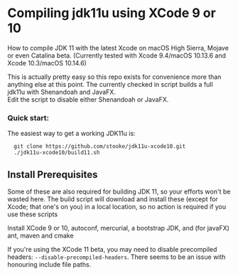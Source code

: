 # Compiling jdk11u using XCode 9 or 10 

How to compile JDK 11 with the latest Xcode on macOS High Sierra, Mojave or even Catalina beta.
(Currently tested with Xcode 9.4/macOS 10.13.6 and Xcode 10.3/macOS 10.14.6)

This is actually pretty easy so this repo exists for convenience more than anything else at this point.
The currently checked in script builds a full jdk11u with Shenandoah and JavaFX.  
Edit the script to disable either Shenandoah or JavaFX.

### Quick start:

The easiest way to get a working JDK11u is:

```
  git clone https://github.com/stooke/jdk11u-xcode10.git
  ./jdk11u-xcode10/build11.sh
```

## Install Prerequisites

Some of these are also required for building JDK 11, so your efforts won't be wasted here.  The build script will download and install these (except for Xcode; that one's on you) in a local location, so no action is required if you use these scripts

Install XCode 9 or 10, autoconf, mercurial, a bootstrap JDK, and (for javaFX) ant, maven and cmake

If you're using the XCode 11 beta, you may need to disable precompiled headers: `--disable-precompiled-headers`.  There seems to be an issue with honouring include file paths.

